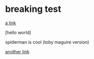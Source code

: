# breaking test
[a link]()

[hello world]

spiderman is cool (toby maguire version)

[another link](www.github.com)
